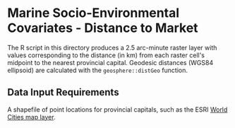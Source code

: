 # Marine Socio-Environmental Covariates - Distance to Market

The R script in this directory produces a 2.5 arc-minute raster layer with values
corresponding to the distance (in km) from each raster cell's midpoint to the nearest
provincial capital. Geodesic distances (WGS84 ellipsoid) are calculated with the
`geosphere::distGeo` function.

## Data Input Requirements

A shapefile of point locations for provincial capitals, such as the ESRI
[World Cities map layer](https://www.arcgis.com/home/item.html?id=dfab3b294ab24961899b2a98e9e8cd3d).





